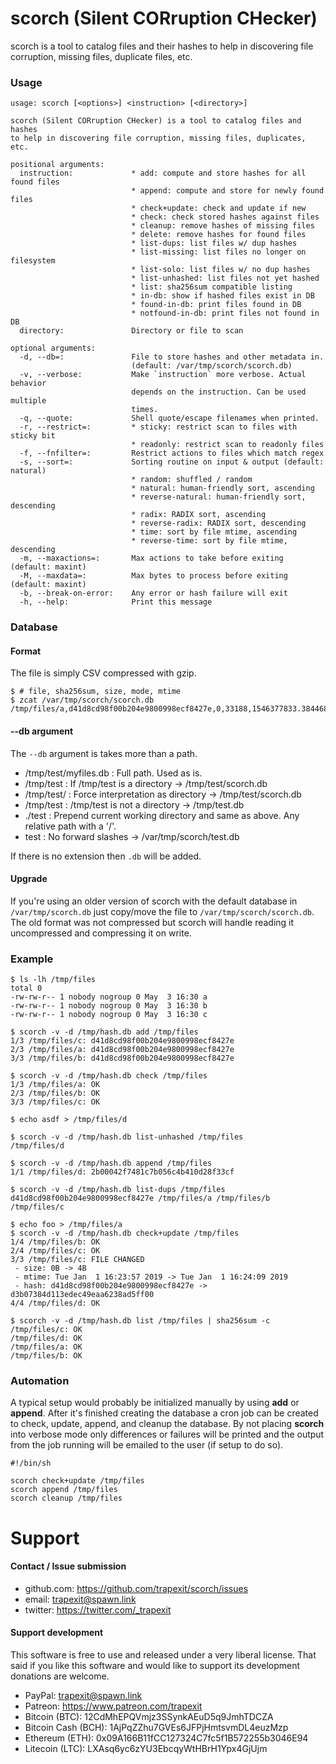 # scorch (Silent CORruption CHecker)

scorch is a tool to catalog files and their hashes to help in discovering file corruption, missing files, duplicate files, etc.

### Usage
```
usage: scorch [<options>] <instruction> [<directory>]

scorch (Silent CORruption CHecker) is a tool to catalog files and hashes
to help in discovering file corruption, missing files, duplicates, etc.

positional arguments:
  instruction:             * add: compute and store hashes for all found files
                           * append: compute and store for newly found files
                           * check+update: check and update if new
                           * check: check stored hashes against files
                           * cleanup: remove hashes of missing files
                           * delete: remove hashes for found files
                           * list-dups: list files w/ dup hashes
                           * list-missing: list files no longer on filesystem
                           * list-solo: list files w/ no dup hashes
                           * list-unhashed: list files not yet hashed
                           * list: sha256sum compatible listing
                           * in-db: show if hashed files exist in DB
                           * found-in-db: print files found in DB
                           * notfound-in-db: print files not found in DB
  directory:               Directory or file to scan

optional arguments:
  -d, --db=:               File to store hashes and other metadata in.
                           (default: /var/tmp/scorch/scorch.db)
  -v, --verbose:           Make `instruction` more verbose. Actual behavior
                           depends on the instruction. Can be used multiple
                           times.
  -q, --quote:             Shell quote/escape filenames when printed.
  -r, --restrict=:         * sticky: restrict scan to files with sticky bit
                           * readonly: restrict scan to readonly files
  -f, --fnfilter=:         Restrict actions to files which match regex
  -s, --sort=:             Sorting routine on input & output (default: natural)
                           * random: shuffled / random
                           * natural: human-friendly sort, ascending
                           * reverse-natural: human-friendly sort, descending
                           * radix: RADIX sort, ascending
                           * reverse-radix: RADIX sort, descending
                           * time: sort by file mtime, ascending
                           * reverse-time: sort by file mtime, descending
  -m, --maxactions=:       Max actions to take before exiting (default: maxint)
  -M, --maxdata=:          Max bytes to process before exiting (default: maxint)
  -b, --break-on-error:    Any error or hash failure will exit
  -h, --help:              Print this message
```

### Database

#### Format

The file is simply CSV compressed with gzip.

```
$ # file, sha256sum, size, mode, mtime
$ zcat /var/tmp/scorch/scorch.db
/tmp/files/a,d41d8cd98f00b204e9800998ecf8427e,0,33188,1546377833.3844686
```

#### --db argument

The `--db` argument is takes more than a path.

* /tmp/test/myfiles.db : Full path. Used as is.
* /tmp/test : If /tmp/test is a directory -> /tmp/test/scorch.db
* /tmp/test/ : Force interpretation as directory -> /tmp/test/scorch.db
* /tmp/test : /tmp/test is not a directory -> /tmp/test.db
* ./test : Prepend current working directory and same as above. Any relative path with a '/'.
* test : No forward slashes -> /var/tmp/scorch/test.db

If there is no extension then `.db` will be added.

#### Upgrade

If you're using an older version of scorch with the default database in `/var/tmp/scorch.db` just copy/move the file to `/var/tmp/scorch/scorch.db`. The old format was not compressed but scorch will handle reading it uncompressed and compressing it on write.

### Example

```
$ ls -lh /tmp/files
total 0
-rw-rw-r-- 1 nobody nogroup 0 May  3 16:30 a
-rw-rw-r-- 1 nobody nogroup 0 May  3 16:30 b
-rw-rw-r-- 1 nobody nogroup 0 May  3 16:30 c

$ scorch -v -d /tmp/hash.db add /tmp/files
1/3 /tmp/files/c: d41d8cd98f00b204e9800998ecf8427e
2/3 /tmp/files/a: d41d8cd98f00b204e9800998ecf8427e
3/3 /tmp/files/b: d41d8cd98f00b204e9800998ecf8427e

$ scorch -v -d /tmp/hash.db check /tmp/files
1/3 /tmp/files/a: OK
2/3 /tmp/files/b: OK
3/3 /tmp/files/c: OK

$ echo asdf > /tmp/files/d

$ scorch -v -d /tmp/hash.db list-unhashed /tmp/files
/tmp/files/d

$ scorch -v -d /tmp/hash.db append /tmp/files
1/1 /tmp/files/d: 2b00042f7481c7b056c4b410d28f33cf

$ scorch -v -d /tmp/hash.db list-dups /tmp/files
d41d8cd98f00b204e9800998ecf8427e /tmp/files/a /tmp/files/b /tmp/files/c

$ echo foo > /tmp/files/a
$ scorch -v -d /tmp/hash.db check+update /tmp/files
1/4 /tmp/files/b: OK
2/4 /tmp/files/c: OK
3/3 /tmp/files/c: FILE CHANGED
 - size: 0B -> 4B
 - mtime: Tue Jan  1 16:23:57 2019 -> Tue Jan  1 16:24:09 2019
 - hash: d41d8cd98f00b204e9800998ecf8427e -> d3b07384d113edec49eaa6238ad5ff00
4/4 /tmp/files/d: OK

$ scorch -v -d /tmp/hash.db list /tmp/files | sha256sum -c
/tmp/files/c: OK
/tmp/files/d: OK
/tmp/files/a: OK
/tmp/files/b: OK
```

### Automation

A typical setup would probably be initialized manually by using **add** or **append**. After it's finished creating the database a cron job can be created to check, update, append, and cleanup the database. By not placing **scorch** into verbose mode only differences or failures will be printed and the output from the job running will be emailed to the user (if setup to do so).

```
#!/bin/sh

scorch check+update /tmp/files
scorch append /tmp/files
scorch cleanup /tmp/files
```

# Support

#### Contact / Issue submission
* github.com: https://github.com/trapexit/scorch/issues
* email: trapexit@spawn.link
* twitter: https://twitter.com/_trapexit

#### Support development

This software is free to use and released under a very liberal license. That said if you like this software and would like to support its development donations are welcome.

* PayPal: trapexit@spawn.link
* Patreon: https://www.patreon.com/trapexit
* Bitcoin (BTC): 12CdMhEPQVmjz3SSynkAEuD5q9JmhTDCZA
* Bitcoin Cash (BCH): 1AjPqZZhu7GVEs6JFPjHmtsvmDL4euzMzp
* Ethereum (ETH): 0x09A166B11fCC127324C7fc5f1B572255b3046E94
* Litecoin (LTC): LXAsq6yc6zYU3EbcqyWtHBrH1Ypx4GjUjm
